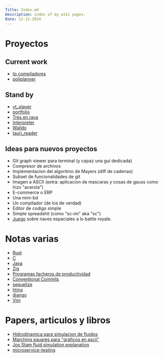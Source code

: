 ```yaml
---
Title: Index.md
Description: index of my wiki pages.
Date: 12-12-2024
---
```


# Proyectos

## Current work

- [tp compiladores](compiladores.md)
- [poliplanner](poliplanner.md)

## Stand by

- [yt_player](yt_player.md)
- [portfolio](portfolio.md)
- [Tres en raya](tres_en_raya.md)
- [Interpreter](Interpreter.md)
- [Walldo](Walldo.md)
- [tauri_reader](tauri_reader.md)

## Ideas para nuevos proyectos

- Git graph viewer para terminal (y capaz una gui dedicada)
- Compresor de archivos
- Implementacion del algoritmo de Mayers (diff de cadenas)
- Subset de funcionalidades de git
- Imagen a ASCII (extra:
  aplicacion de mascaras y cosas de gauss como hizo "acerola")
- E-commerce o ERP
- Una mini-bd
- Un compilador (de los de verdad)
- Editor de codigo simple
- Simple spreadshit (como "sc-im" aka "sc")
- [Juego](juego_naves.md) sobre naves espaciales a lo battle royale.

# Notas varias

- [Rust](about-rust.md)
- [C](c.md)
- [Java](java.md)
- [Zig](zig.md)
- [Programas facheros de productividad](programas-facheros-de-productividad.md)
- [Conventional Commits](conventional-commits.md)
- [sequelize](sequelize.md)
- [htmx](htmx.md)
- [django](django.md)
- [Vim](vim.md)

# Papers, articulos y libros

- [Hidrodinamica para simulacion de fluidos](https://en.wikipedia.org/wiki/Smoothed-particle_hydrodynamics)
- [Marching squares para "graficos en ascii"](https://en.wikipedia.org/wiki/Marching_squares)
- [Jos Stam fluid simulation explanation](https://www.youtube.com/watch?v=qsYE1wMEMPA)
- [microservice-testing](https://martinfowler.com/articles/microservice-testing/?utm_source=chatgpt.com)
